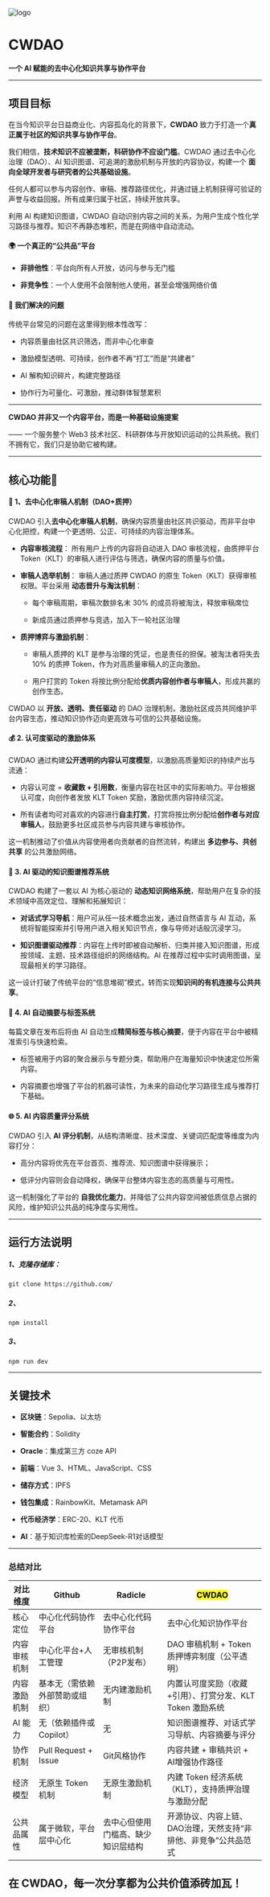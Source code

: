 

![logo]([file://[https://github.com/Coco-yun/CW-DAO/blob/main/logo.png])

# CWDAO

**一个 AI 赋能的去中心化知识共享与协作平台**

* * *

## 项目目标

在当今知识平台日益商业化、内容孤岛化的背景下，**CWDAO** 致力于打造一个**真正属于社区的知识共享与协作平台**。

我们相信，**技术知识不应被垄断，科研协作不应设门槛**。CWDAO 通过去中心化治理（DAO）、AI 知识图谱、可追溯的激励机制与开放的内容协议，构建一个 **面向全球开发者与研究者的公共基础设施**。

任何人都可以参与内容创作、审稿、推荐路径优化，并通过链上机制获得可验证的声誉与收益回报。所有成果归属于社区，持续开放共享。

利用 AI 构建知识图谱，CWDAO 自动识别内容之间的关系，为用户生成个性化学习路径与推荐。知识不再静态堆积，而是在网络中自动流动。

#### 🌍 一个真正的“公共品”平台

* **非排他性**：平台向所有人开放，访问与参与无门槛

* **非竞争性**：一个人使用不会限制他人使用，甚至会增强网络价值

#### 🚫 我们解决的问题

传统平台常见的问题在这里得到根本性改写：

* 内容质量由社区共识筛选，而非中心化审查

* 激励模型透明、可持续，创作者不再“打工”而是“共建者”

* AI 解构知识碎片，构建完整路径

* 协作行为可量化、可激励，推动群体智慧累积

* * *

**CWDAO 并非又一个内容平台，而是一种基础设施提案** 

—— 一个服务整个 Web3 技术社区、科研群体与开放知识运动的公共系统。我们不拥有它，我们只是协助它被构建。

* * *

## 核心功能🚀

#### **📜 1、去中心化审稿人机制（DAO+质押）**

CWDAO 引入**去中心化审稿人机制**，确保内容质量由社区共识驱动，而非平台中心化把控，构建一个更透明、公正、可持续的内容治理体系。

* **内容审核流程**： 
  所有用户上传的内容将自动进入 DAO 审核流程，由质押平台 Token（KLT）的审稿人进行评估与筛选，确保内容的质量与价值。

* **审稿人选举机制**： 
  审稿人通过质押 CWDAO 的原生 Token（KLT）获得审核权限。平台采用 **动态晋升与淘汰机制**：
  
  * 每个审稿周期，审稿次数排名末 30% 的成员将被淘汰，释放审稿席位
  
  * 新成员通过质押参与竞选，加入下一轮社区治理

* **质押博弈与激励机制**：
  
  * 审稿人质押的 KLT 是参与治理的凭证，也是责任的担保。被淘汰者将失去 10% 的质押 Token，作为对高质量审稿人的正向激励。
  
  * 用户打赏的 Token 将按比例分配给**优质内容创作者与审稿人**，形成共赢的创作生态。

CWDAO 以 **开放、透明、责任驱动** 的 DAO 治理机制，激励社区成员共同维护平台内容生态，推动知识协作迈向更高效与可信的公共基础设施。

#### **💰 2. 认可度驱动的激励体系**

CWDAO 通过构建**公开透明的内容认可度模型**，以激励高质量知识的持续产出与流通：

* 内容认可度 = **收藏数 + 引用数**，衡量内容在社区中的实际影响力。平台根据认可度，向创作者发放 KLT Token 奖励，激励优质内容持续沉淀。

* 所有读者均可对喜欢的内容进行**自主打赏**，打赏将按比例分配给**创作者与对应审稿人**，鼓励更多社区成员参与内容共建与审核协作。

这一机制推动了价值从内容使用者向贡献者的自然流转，构建出 **多边参与、共创共享** 的公共激励网络。 

#### **🤖 3. AI 驱动的知识图谱推荐系统**

CWDAO 构建了一套以 AI 为核心驱动的 **动态知识网络系统**，帮助用户在复杂的技术领域中高效定位、理解和拓展知识：

* **对话式学习导航**：用户可从任一技术概念出发，通过自然语言与 AI 互动，系统将智能探索并引导用户进入相关知识节点，像与导师对话般沉浸学习。

* **知识图谱驱动推荐**：内容在上传时即被自动解析、归类并接入知识图谱，形成按领域、主题、技术路径组织的网络结构。AI 在推荐过程中实时调用图谱，呈现最相关的学习路径。

这一设计打破了传统平台的“信息堆砌”模式，转而实现**知识间的有机连接与公共共享**。 

#### **📝 4. AI 自动摘要与标签系统**

每篇文章在发布后将由 AI 自动生成**精简标签与核心摘要**，便于内容在平台中被精准索引与快速检索。

* 标签被用于内容的聚合展示与专题分类，帮助用户在海量知识中快速定位所需内容。

* 内容摘要也增强了平台的机器可读性，为未来的自动化学习路径生成与推荐打下基础。 

#### **🌐 5. AI 内容质量评分系统**

CWDAO 引入 **AI 评分机制**，从结构清晰度、技术深度、关键词匹配度等维度为内容打分：

* 高分内容将优先在平台首页、推荐流、知识图谱中获得展示；

* 低评分内容则会自动降权，确保平台整体内容生态的高质量与可用性。

这一机制强化了平台的 **自我优化能力**，并降低了公共内容空间被低质信息占据的风险，维护知识公共品的纯净度与实用性。

* * *

## 运行方法说明

##### 1、**克隆存储库：**

    git clone https://github.com/

##### 2、

    npm install

##### 3、

    npm run dev

****

## 关键技术

* **区块链**：Sepolia、以太坊

* **智能合约**：Solidity

* **Oracle**：集成第三方 coze API

* **前端**：Vue 3、HTML、JavaScript、CSS

* **储存方式**：IPFS

* **钱包集成**：RainbowKit、Metamask API

* **代币经济学**：ERC-20、KLT 代币 

* **AI**：基于知识库检索的DeepSeek-R1对话模型

* * *

### **总结对比**

| 对比维度   | Github               | Radicle           | <mark>CWDAO</mark>                 |
| ------ | -------------------- | ----------------- | ---------------------------------- |
| 核心定位   | 中心化代码协作平台            | 去中心化代码协作平台        | 去中心化知识协作平台                         |
| 内容审核机制 | 中心化平台+人工管理           | 无审核机制（P2P发布）      | DAO 审稿机制 + Token 质押博弈制度（公平透明）      |
| 内容激励机制 | 基本无（需依赖外部赞助或组织）      | 无内建激励机制           | 内置认可度奖励（收藏+引用）、打赏分发、KLT Token 激励系统 |
| AI 能力  | 无（依赖插件或Copilot）      | 无                 | 知识图谱推荐、对话式学习导航、内容摘要与评分             |
| 协作机制   | Pull Request + Issue | Git风格协作           | 内容共建 + 审稿共识 + AI增强协作路径             |
| 经济模型   | 无原生 Token 机制         | 无原生激励机制           | 内建 Token 经济系统（KLT），支持质押治理与激励分配     |
| 公共品属性  | 属于微软，平台层中心化          | 去中心但使用门槛高、缺少知识层结构 | 开源协议、内容上链、DAO治理，天然支持“非排他、非竞争”公共品范式 |

## 在 CWDAO，每一次分享都为公共价值添砖加瓦！


